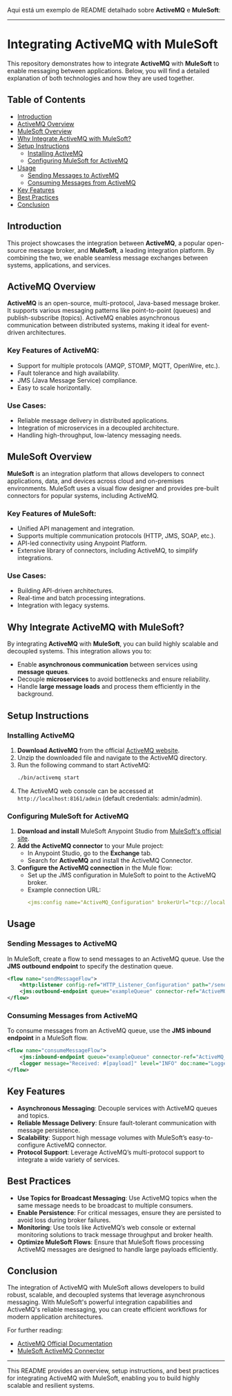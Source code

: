 Aqui está um exemplo de README detalhado sobre **ActiveMQ** e **MuleSoft**:

---

# Integrating ActiveMQ with MuleSoft

This repository demonstrates how to integrate **ActiveMQ** with **MuleSoft** to enable messaging between applications. Below, you will find a detailed explanation of both technologies and how they are used together.

## Table of Contents
- [Introduction](#introduction)
- [ActiveMQ Overview](#activemq-overview)
- [MuleSoft Overview](#mulesoft-overview)
- [Why Integrate ActiveMQ with MuleSoft?](#why-integrate-activemq-with-mulesoft)
- [Setup Instructions](#setup-instructions)
  - [Installing ActiveMQ](#installing-activemq)
  - [Configuring MuleSoft for ActiveMQ](#configuring-mulesoft-for-activemq)
- [Usage](#usage)
  - [Sending Messages to ActiveMQ](#sending-messages-to-activemq)
  - [Consuming Messages from ActiveMQ](#consuming-messages-from-activemq)
- [Key Features](#key-features)
- [Best Practices](#best-practices)
- [Conclusion](#conclusion)

## Introduction

This project showcases the integration between **ActiveMQ**, a popular open-source message broker, and **MuleSoft**, a leading integration platform. By combining the two, we enable seamless message exchanges between systems, applications, and services.

## ActiveMQ Overview

**ActiveMQ** is an open-source, multi-protocol, Java-based message broker. It supports various messaging patterns like point-to-point (queues) and publish-subscribe (topics). ActiveMQ enables asynchronous communication between distributed systems, making it ideal for event-driven architectures.

### Key Features of ActiveMQ:
- Support for multiple protocols (AMQP, STOMP, MQTT, OpenWire, etc.).
- Fault tolerance and high availability.
- JMS (Java Message Service) compliance.
- Easy to scale horizontally.

### Use Cases:
- Reliable message delivery in distributed applications.
- Integration of microservices in a decoupled architecture.
- Handling high-throughput, low-latency messaging needs.

## MuleSoft Overview

**MuleSoft** is an integration platform that allows developers to connect applications, data, and devices across cloud and on-premises environments. MuleSoft uses a visual flow designer and provides pre-built connectors for popular systems, including ActiveMQ.

### Key Features of MuleSoft:
- Unified API management and integration.
- Supports multiple communication protocols (HTTP, JMS, SOAP, etc.).
- API-led connectivity using Anypoint Platform.
- Extensive library of connectors, including ActiveMQ, to simplify integrations.

### Use Cases:
- Building API-driven architectures.
- Real-time and batch processing integrations.
- Integration with legacy systems.

## Why Integrate ActiveMQ with MuleSoft?

By integrating **ActiveMQ** with **MuleSoft**, you can build highly scalable and decoupled systems. This integration allows you to:
- Enable **asynchronous communication** between services using **message queues**.
- Decouple **microservices** to avoid bottlenecks and ensure reliability.
- Handle **large message loads** and process them efficiently in the background.

## Setup Instructions

### Installing ActiveMQ

1. **Download ActiveMQ** from the official [ActiveMQ website](http://activemq.apache.org/).
2. Unzip the downloaded file and navigate to the ActiveMQ directory.
3. Run the following command to start ActiveMQ:
   ```bash
   ./bin/activemq start
   ```
4. The ActiveMQ web console can be accessed at `http://localhost:8161/admin` (default credentials: admin/admin).

### Configuring MuleSoft for ActiveMQ

1. **Download and install** MuleSoft Anypoint Studio from [MuleSoft's official site](https://www.mulesoft.com/platform/studio).
2. **Add the ActiveMQ connector** to your Mule project:
   - In Anypoint Studio, go to the **Exchange** tab.
   - Search for **ActiveMQ** and install the ActiveMQ Connector.
3. **Configure the ActiveMQ connection** in the Mule flow:
   - Set up the JMS configuration in MuleSoft to point to the ActiveMQ broker.
   - Example connection URL:
     ```yaml
     <jms:config name="ActiveMQ_Configuration" brokerUrl="tcp://localhost:61616" doc:name="JMS Config"/>
     ```

## Usage

### Sending Messages to ActiveMQ

In MuleSoft, create a flow to send messages to an ActiveMQ queue. Use the **JMS outbound endpoint** to specify the destination queue.

```xml
<flow name="sendMessageFlow">
    <http:listener config-ref="HTTP_Listener_Configuration" path="/send" doc:name="HTTP Listener"/>
    <jms:outbound-endpoint queue="exampleQueue" connector-ref="ActiveMQ_Configuration" doc:name="JMS"/>
</flow>
```

### Consuming Messages from ActiveMQ

To consume messages from an ActiveMQ queue, use the **JMS inbound endpoint** in a MuleSoft flow.

```xml
<flow name="consumeMessageFlow">
    <jms:inbound-endpoint queue="exampleQueue" connector-ref="ActiveMQ_Configuration" doc:name="JMS"/>
    <logger message="Received: #[payload]" level="INFO" doc:name="Logger"/>
</flow>
```

## Key Features

- **Asynchronous Messaging**: Decouple services with ActiveMQ queues and topics.
- **Reliable Message Delivery**: Ensure fault-tolerant communication with message persistence.
- **Scalability**: Support high message volumes with MuleSoft’s easy-to-configure ActiveMQ connector.
- **Protocol Support**: Leverage ActiveMQ’s multi-protocol support to integrate a wide variety of services.
  
## Best Practices

- **Use Topics for Broadcast Messaging**: Use ActiveMQ topics when the same message needs to be broadcast to multiple consumers.
- **Enable Persistence**: For critical messages, ensure they are persisted to avoid loss during broker failures.
- **Monitoring**: Use tools like ActiveMQ’s web console or external monitoring solutions to track message throughput and broker health.
- **Optimize MuleSoft Flows**: Ensure that MuleSoft flows processing ActiveMQ messages are designed to handle large payloads efficiently.

## Conclusion

The integration of ActiveMQ with MuleSoft allows developers to build robust, scalable, and decoupled systems that leverage asynchronous messaging. With MuleSoft's powerful integration capabilities and ActiveMQ's reliable messaging, you can create efficient workflows for modern application architectures.

For further reading:
- [ActiveMQ Official Documentation](http://activemq.apache.org/)
- [MuleSoft ActiveMQ Connector](https://docs.mulesoft.com/jms-connector/1.5/)

---

This README provides an overview, setup instructions, and best practices for integrating ActiveMQ with MuleSoft, enabling you to build highly scalable and resilient systems.

